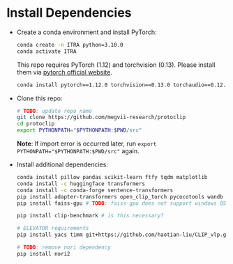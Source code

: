 
# Install Dependencies

- Create a conda environment and install PyTorch:

    ```bash
    conda create -n ITRA python=3.10.0
    conda activate ITRA
    ```

    This repo requires PyTorch (1.12) and torchvision (0.13). Please install them via [pytorch official website](https://pytorch.org/get-started/locally).

    ```bash
    conda install pytorch==1.12.0 torchvision==0.13.0 torchaudio==0.12.0 cudatoolkit=10.2 -c pytorch
    ```

- Clone this repo:

   ```bash
  # TODO: update repo name
   git clone https://github.com/megvii-research/protoclip
   cd protoclip
   export PYTHONPATH="$PYTHONPATH:$PWD/src"
   ```
   **Note**: If import error is occurred later, run `export PYTHONPATH="$PYTHONPATH:$PWD/src"` again.

- Install additional dependencies:
    ```bash
    conda install pillow pandas scikit-learn ftfy tqdm matplotlib 
    conda install -c huggingface transformers 
    conda install -c conda-forge sentence-transformers
    pip install adapter-transformers open_clip_torch pycocotools wandb
    pip install faiss-gpu # TODO: faiss-gpu does not support windows OS, maybe use pip install faiss instead?
  
    pip install clip-benchmark # is this necessary?
    
    # ELEVATOR requirements  
    pip install yacs timm git+https://github.com/haotian-liu/CLIP_vlp.git vision-evaluation
    
    # TODO: remove nori dependency
    pip install nori2
    ```
  